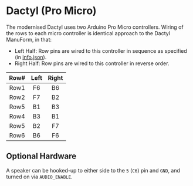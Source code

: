 # Dactyl (Pro Micro)

The modernised Dactyl uses two Arduino Pro Micro controllers.
Wiring of the rows to each micro controller is identical approach to the Dactyl ManuForm, in that:
- Left Half: Row pins are wired to this controller in sequence as specified (in [info.json](./info.json)).
- Right Half: Row pins are wired to this controller in reverse order.

| Row# | Left | Right | 
| :---: | :---: | :---: |
| Row1 | F6 | B6 |
| Row2 | F7 | B2 |
| Row5 | B1 | B3 |
| Row4 | B3 | B1 |
| Row5 | B2 | F7 |
| Row6 | B6 | F6 |

## Optional Hardware
A speaker can be hooked-up to either side to the `5` (`C6`) pin and `GND`, and turned on via `AUDIO_ENABLE`.
